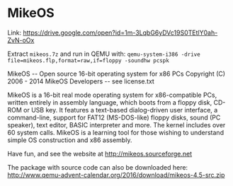 # MikeOS

Link: https://drive.google.com/open?id=1m-3LqbG6yDVc19S0TEtlY0ah-ZvN-oOx

Extract `mikeos.7z` and run in QEMU with: `qemu-system-i386 -drive file=mikeos.flp,format=raw,if=floppy -soundhw pcspk`

MikeOS -- Open source 16-bit operating system for x86 PCs
Copyright (C) 2006 - 2014 MikeOS Developers -- see license.txt

MikeOS is a 16-bit real mode operating system for x86-compatible PCs, 
written entirely in assembly language, which boots from a floppy disk,
CD-ROM or USB key. It features a text-based dialog-driven user
interface, a command-line, support for FAT12 (MS-DOS-like) floppy
disks, sound (PC speaker), text editor, BASIC interpreter and more.
The kernel includes over 60 system calls. MikeOS is a learning tool for
those wishing to understand simple OS construction and x86 assembly.

Have fun, and see the website at http://mikeos.sourceforge.net

The package with source code can also be downloaded here: http://www.qemu-advent-calendar.org/2016/download/mikeos-4.5-src.zip
